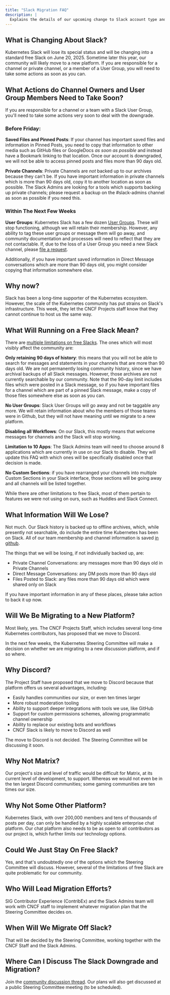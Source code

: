 ```yaml
---
title: "Slack Migration FAQ"
description: |
  Explains the details of our upcoming change to Slack account type and eventual migration.
---
```


## What is Changing About Slack?

Kubernetes Slack will lose its special status and will be changing into a standard free Slack on June 20, 2025. Sometime later this year, our community will likely move to a new platform. If you are responsible for a channel or private channel, or a member of a User Group, you will need to take some actions as soon as you can.

## What Actions do Channel Owners and User Group Members Need to Take Soon?

If you are responsible for a channel or a team with a Slack User Group, you'll need to take some actions very soon to deal with the downgrade.

### Before Friday:

**Saved Files and Pinned Posts**: If your channel has important saved files and information in Pinned Posts, you need to copy that information to other media such as GitHub files or GoogleDocs *as soon as possible* and instead have a Bookmark linking to that location. Once our account is downgraded, we will not be able to access pinned posts and files more than 90 days old.

**Private Channels**: Private Channels are *not* backed up to our archives because they can't be. If you have important information in private channels which is more than 90 days old, copy it to another location as soon as possible. The Slack Admins are looking for a tools which supports backing up private channels; please request a backup on the #slack-admins channel as soon as possible if you need this.

### Within The Next Few Weeks

**User Groups**: Kubernetes Slack has a few dozen [User Groups](https://github.com/kubernetes/community/blob/master/communication/slack-config/usergroups.yaml). These will stop functioning, although we will retain their membership. However, any ability to tag these user groups or message them will go away, and community documentation and processes will need to reflect that they are not contactable. If, due to the loss of a User Group you need a new Slack channel, please [file a request](https://github.com/kubernetes/community/issues).

Additionally, if you have important saved information in Direct Message conversations which are more than 90 days old, you might consider copying that information somewhere else.

## Why now?

Slack has been a long-time supporter of the Kubernetes ecosystem. However, the scale of the Kubernetes community has put strains on Slack's infrastructure. This week, they let the CNCF Projects staff know that they cannot continue to host us the same way.

## What Will Running on a Free Slack Mean?

There are [multiple limitations on free Slacks](https://slack.com/help/articles/27204752526611-Feature-limitations-on-the-free-version-of-Slack). The ones which will most visibly affect the community are:

**Only retaining 90 days of history**: this means that you will not be able to search for messages and statements in your channels that are more than 90 days old. We are not permanently losing community history, since we have archival backups of all Slack messages. However, those archives are not currently searchable by our community. Note that the 90-day limit includes files which were posted in a Slack message, so if you have important files for a channel which are part of a pinned Slack message, make a copy of those files somewhere else as soon as you can.

**No User Groups**: Slack User Groups will go away and not be taggable any more. We will retain information about who the members of those teams were in Github, but they will not have meaning until we migrate to a new platform.

**Disabling all Workflows**: On our Slack, this mostly means that welcome messages for channels and the Slack will stop working.

**Limitation to 10 Apps**: The Slack Admins team will need to choose around 8 applications which are currently in use on our Slack to disable. They will update this FAQ with which ones will be specifically disabled once that decision is made.

**No Custom Sections**: if you have rearranged your channels into multiple Custom Sections in your Slack interface, those sections will be going away and all channels will be listed together.

While there are other limitations to free Slack, most of them pertain to features we were not using on ours, such as Huddles and Slack Connect.

## What Information Will We Lose?

Not much. Our Slack history is backed up to offline archives, which, while presently not searchable, do include the entire time Kubernetes has been on Slack. All of our team membership and channel information is saved [in github](https://github.com/kubernetes/community/tree/master/communication/slack-config).

The things that we will be losing, if not individually backed up, are:

* Private Channel Conversations: any messages more than 90 days old in Private Channels
* Direct Message Conversations: any DM posts more than 90 days old
* Files Posted to Slack: any files more than 90 days old which were shared only on Slack

If you have important information in any of these places, please take action to back it up now.

## Will We Be Migrating to a New Platform?

Most likely, yes. The CNCF Projects Staff, which includes several long-time Kubernetes contributors, has proposed that we move to Discord.

In the next few weeks, the Kubernetes Steering Committee will make a decision on whether we are migrating to a new discussion platform, and if so where.

## Why Discord?

The Project Staff have proposed that we move to Discord because that platform offers us several advantages, including:

* Easily handles communities our size, or even ten times larger
* More robust moderation tooling
* Ability to support deeper integrations with tools we use, like GitHub
* Support for custom permissions schemes, allowing programmatic channel ownership
* Ability to replace our existing bots and workflows
* CNCF Slack is likely to move to Discord as well

The move to Discord is not decided. The Steering Committee will be discussing it soon.

## Why Not Matrix?

Our project's size and level of traffic would be difficult for Matrix, at its current level of development, to support. Whereas we would not even be in the ten largest Discord communities; some gaming communities are ten times our size.

## Why Not Some Other Platform?

Kubernetes Slack, with over 200,000 members and tens of thousands of posts per day, can only be handled by a highly scalable enterprise chat platform. Our chat platform also needs to be as open to all contributors as our project is, which further limits our technology options.

## Could We Just Stay On Free Slack?

Yes, and that's undoubtedly one of the options which the Steering Committee will discuss. However, several of the limitations of free Slack are quite problematic for our community.

## Who Will Lead Migration Efforts?

SIG Contributor Experience (ContribEx) and the Slack Admins team will work with CNCF staff to implement whatever migration plan that the Steering Committee decides on.

## When Will We Migrate Off Slack?

That will be decided by the Steering Committee, working together with the CNCF Staff and the Slack Admins.

## Where Can I Discuss The Slack Downgrade and Migration?

Join the [community discussion thread](link-to-github-discussion). Our plans will also get discussed at a public Steering Committee meeting (to be scheduled).
